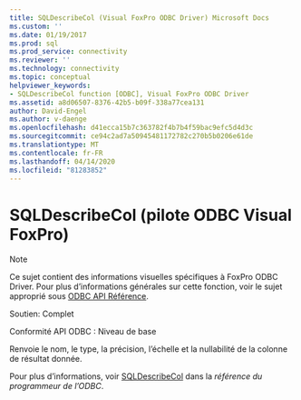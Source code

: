 ```yaml
---
title: SQLDescribeCol (Visual FoxPro ODBC Driver) Microsoft Docs
ms.custom: ''
ms.date: 01/19/2017
ms.prod: sql
ms.prod_service: connectivity
ms.reviewer: ''
ms.technology: connectivity
ms.topic: conceptual
helpviewer_keywords:
- SQLDescribeCol function [ODBC], Visual FoxPro ODBC Driver
ms.assetid: a8d06507-8376-42b5-b09f-338a77cea131
author: David-Engel
ms.author: v-daenge
ms.openlocfilehash: d41ecca15b7c363782f4b7b4f59bac9efc5d4d3c
ms.sourcegitcommit: ce94c2ad7a50945481172782c270b5b0206e61de
ms.translationtype: MT
ms.contentlocale: fr-FR
ms.lasthandoff: 04/14/2020
ms.locfileid: "81283852"
---
```

# <a name="sqldescribecol-visual-foxpro-odbc-driver"></a>SQLDescribeCol (pilote ODBC Visual FoxPro)
> [!NOTE]  
>  Ce sujet contient des informations visuelles spécifiques à FoxPro ODBC Driver. Pour plus d’informations générales sur cette fonction, voir le sujet approprié sous [ODBC API Référence](../../odbc/reference/syntax/odbc-api-reference.md).  
  
 Soutien: Complet  
  
 Conformité API ODBC : Niveau de base  
  
 Renvoie le nom, le type, la précision, l’échelle et la nullabilité de la colonne de résultat donnée.  
  
 Pour plus d’informations, voir [SQLDescribeCol](../../odbc/reference/syntax/sqldescribecol-function.md) dans la *référence du programmeur de l’ODBC*.

